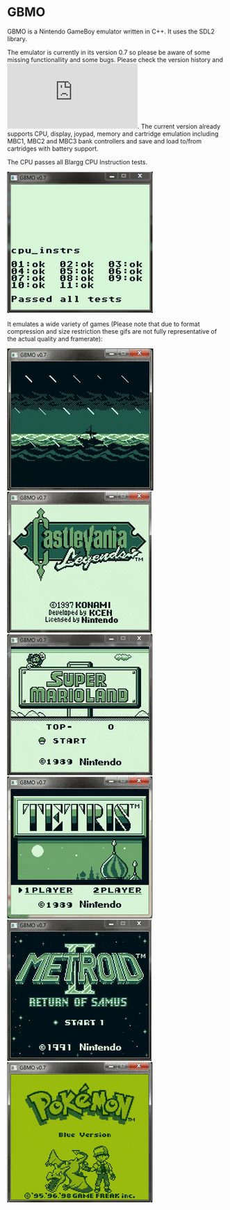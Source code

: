 # GBMO

GBMO is a Nintendo GameBoy emulator written in C++. It uses the SDL2 library.

The emulator is currently in its version 0.7 so please be aware of some missing functionallity and some bugs. Please check the version history and ![roadmap](https://github.com/jcornejope/GBMO/blob/master/roadmap.txt).
The current version already supports CPU, display, joypad, memory and cartridge emulation including MBC1, MBC2 and MBC3 bank controllers and save and load to/from cartridges with battery support.

The CPU passes all Blargg CPU Instruction tests.

![blargg_cpu](https://github.com/jcornejope/GBMO/blob/master/gif/gbmo_v0.7_blargg_test_passed.png)

It emulates a wide variety of games (Please note that due to format compression and size restriction these gifs are not fully representative of the actual quality and framerate):

![z](https://github.com/jcornejope/GBMO/blob/master/gif/z_gbmo_v0.7_5fps.gif)
![cl](https://github.com/jcornejope/GBMO/blob/master/gif/cl_gbmo_v0.7_7fps.gif)
![sml](https://github.com/jcornejope/GBMO/blob/master/gif/sml_gbmo_v0.7_20fps.gif)
![t](https://github.com/jcornejope/GBMO/blob/master/gif/t_gbmo_v0.7_20fps.gif)
![m2](https://github.com/jcornejope/GBMO/blob/master/gif/m2_gbmo_v0.7_20fps.gif)
![pb](https://github.com/jcornejope/GBMO/blob/master/gif/pb_gbmo_v0.7_7fps.gif)
